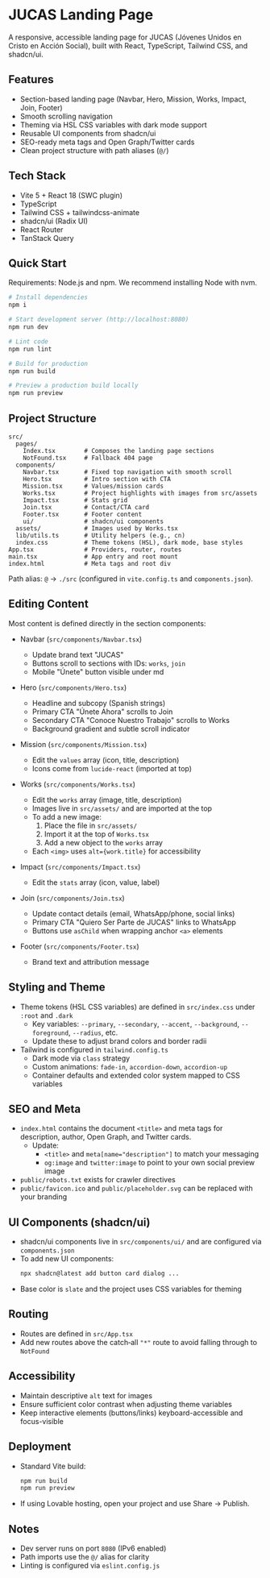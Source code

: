 # JUCAS Landing Page

A responsive, accessible landing page for JUCAS (Jóvenes Unidos en Cristo en Acción Social), built with React, TypeScript, Tailwind CSS, and shadcn/ui.

## Features

- Section-based landing page (Navbar, Hero, Mission, Works, Impact, Join, Footer)
- Smooth scrolling navigation
- Theming via HSL CSS variables with dark mode support
- Reusable UI components from shadcn/ui
- SEO-ready meta tags and Open Graph/Twitter cards
- Clean project structure with path aliases (`@/`)

## Tech Stack

- Vite 5 + React 18 (SWC plugin)
- TypeScript
- Tailwind CSS + tailwindcss-animate
- shadcn/ui (Radix UI)
- React Router
- TanStack Query

## Quick Start

Requirements: Node.js and npm. We recommend installing Node with nvm.

```sh
# Install dependencies
npm i

# Start development server (http://localhost:8080)
npm run dev

# Lint code
npm run lint

# Build for production
npm run build

# Preview a production build locally
npm run preview
```

## Project Structure

```text
src/
  pages/
    Index.tsx        # Composes the landing page sections
    NotFound.tsx     # Fallback 404 page
  components/
    Navbar.tsx       # Fixed top navigation with smooth scroll
    Hero.tsx         # Intro section with CTA
    Mission.tsx      # Values/mission cards
    Works.tsx        # Project highlights with images from src/assets
    Impact.tsx       # Stats grid
    Join.tsx         # Contact/CTA card
    Footer.tsx       # Footer content
    ui/              # shadcn/ui components
  assets/            # Images used by Works.tsx
  lib/utils.ts       # Utility helpers (e.g., cn)
  index.css          # Theme tokens (HSL), dark mode, base styles
App.tsx              # Providers, router, routes
main.tsx             # App entry and root mount
index.html           # Meta tags and root div
```

Path alias: `@` → `./src` (configured in `vite.config.ts` and `components.json`).

## Editing Content

Most content is defined directly in the section components:

- Navbar (`src/components/Navbar.tsx`)
  - Update brand text "JUCAS"
  - Buttons scroll to sections with IDs: `works`, `join`
  - Mobile "Únete" button visible under md

- Hero (`src/components/Hero.tsx`)
  - Headline and subcopy (Spanish strings)
  - Primary CTA "Únete Ahora" scrolls to Join
  - Secondary CTA "Conoce Nuestro Trabajo" scrolls to Works
  - Background gradient and subtle scroll indicator

- Mission (`src/components/Mission.tsx`)
  - Edit the `values` array (icon, title, description)
  - Icons come from `lucide-react` (imported at top)

- Works (`src/components/Works.tsx`)
  - Edit the `works` array (image, title, description)
  - Images live in `src/assets/` and are imported at the top
  - To add a new image:
    1. Place the file in `src/assets/`
    2. Import it at the top of `Works.tsx`
    3. Add a new object to the `works` array
  - Each `<img>` uses `alt={work.title}` for accessibility

- Impact (`src/components/Impact.tsx`)
  - Edit the `stats` array (icon, value, label)

- Join (`src/components/Join.tsx`)
  - Update contact details (email, WhatsApp/phone, social links)
  - Primary CTA "Quiero Ser Parte de JUCAS" links to WhatsApp
  - Buttons use `asChild` when wrapping anchor `<a>` elements

- Footer (`src/components/Footer.tsx`)
  - Brand text and attribution message

## Styling and Theme

- Theme tokens (HSL CSS variables) are defined in `src/index.css` under `:root` and `.dark`
  - Key variables: `--primary`, `--secondary`, `--accent`, `--background`, `--foreground`, `--radius`, etc.
  - Update these to adjust brand colors and border radii
- Tailwind is configured in `tailwind.config.ts`
  - Dark mode via `class` strategy
  - Custom animations: `fade-in`, `accordion-down`, `accordion-up`
  - Container defaults and extended color system mapped to CSS variables

## SEO and Meta

- `index.html` contains the document `<title>` and meta tags for description, author, Open Graph, and Twitter cards.
  - Update:
    - `<title>` and `meta[name="description"]` to match your messaging
    - `og:image` and `twitter:image` to point to your own social preview image
- `public/robots.txt` exists for crawler directives
- `public/favicon.ico` and `public/placeholder.svg` can be replaced with your branding

## UI Components (shadcn/ui)

- shadcn/ui components live in `src/components/ui/` and are configured via `components.json`
- To add new UI components:
  ```sh
  npx shadcn@latest add button card dialog ...
  ```
- Base color is `slate` and the project uses CSS variables for theming

## Routing

- Routes are defined in `src/App.tsx`
- Add new routes above the catch‑all `"*"` route to avoid falling through to `NotFound`

## Accessibility

- Maintain descriptive `alt` text for images
- Ensure sufficient color contrast when adjusting theme variables
- Keep interactive elements (buttons/links) keyboard-accessible and focus-visible

## Deployment

- Standard Vite build:
  ```sh
  npm run build
  npm run preview
  ```
- If using Lovable hosting, open your project and use Share → Publish.

## Notes

- Dev server runs on port `8080` (IPv6 enabled)
- Path imports use the `@/` alias for clarity
- Linting is configured via `eslint.config.js`
